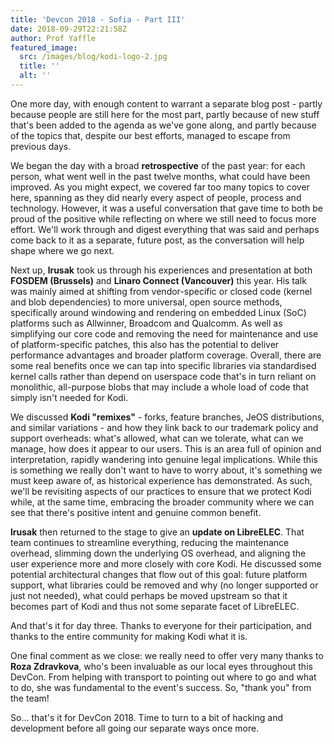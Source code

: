 ```yaml
---
title: 'Devcon 2018 - Sofia - Part III'
date: 2018-09-29T22:21:58Z
author: Prof Yaffle
featured_image:
  src: /images/blog/kodi-logo-2.jpg
  title: ''
  alt: ''
---
```

One more day, with enough content to warrant a separate blog post - partly because people are still here for the most part, partly because of new stuff that's been added to the agenda as we've gone along, and partly because of the topics that, despite our best efforts, managed to escape from previous days.

 We began the day with a broad **retrospective** of the past year: for each person, what went well in the past twelve months, what could have been improved. As you might expect, we covered far too many topics to cover here, spanning as they did nearly every aspect of people, process and technology. However, it was a useful conversation that gave time to both be proud of the positive while reflecting on where we still need to focus more effort. We'll work through and digest everything that was said and perhaps come back to it as a separate, future post, as the conversation will help shape where we go next.

 Next up, **lrusak** took us through his experiences and presentation at both **FOSDEM (Brussels)** and **Linaro Connect (Vancouver)** this year. His talk was mainly aimed at shifting from vendor-specific or closed code (kernel and blob dependencies) to more universal, open source methods, specifically around windowing and rendering on embedded Linux (SoC) platforms such as Allwinner, Broadcom and Qualcomm. As well as simplifying our core code and removing the need for maintenance and use of platform-specific patches, this also has the potential to deliver performance advantages and broader platform coverage. Overall, there are some real benefits once we can tap into specific libraries via standardised kernel calls rather than depend on userspace code that's in turn reliant on monolithic, all-purpose blobs that may include a whole load of code that simply isn't needed for Kodi.

 We discussed **Kodi "remixes"** - forks, feature branches, JeOS distributions, and similar variations - and how they link back to our trademark policy and support overheads: what's allowed, what can we tolerate, what can we manage, how does it appear to our users. This is an area full of opinion and interpretation, rapidly wandering into genuine legal implications. While this is something we really don't want to have to worry about, it's something we must keep aware of, as historical experience has demonstrated. As such, we'll be revisiting aspects of our practices to ensure that we protect Kodi while, at the same time, embracing the broader community where we can see that there's positive intent and genuine common benefit.

 **lrusak** then returned to the stage to give an **update on LibreELEC**. That team continues to streamline everything, reducing the maintenance overhead, slimming down the underlying OS overhead, and aligning the user experience more and more closely with core Kodi. He discussed some potential architectural changes that flow out of this goal: future platform support, what libraries could be removed and why (no longer supported or just not needed), what could perhaps be moved upstream so that it becomes part of Kodi and thus not some separate facet of LibreELEC.

 And that's it for day three. Thanks to everyone for their participation, and thanks to the entire community for making Kodi what it is.

 One final comment as we close: we really need to offer very many thanks to **Roza Zdravkova**, who's been invaluable as our local eyes throughout this DevCon. From helping with transport to pointing out where to go and what to do, she was fundamental to the event's success. So, "thank you" from the team!

 So... that's it for DevCon 2018. Time to turn to a bit of hacking and development before all going our separate ways once more.

 
